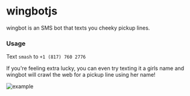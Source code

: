 # wingbotjs

wingbot is an SMS bot that texts you cheeky pickup lines.

### Usage
Text ```smash``` to ```+1 (817) 760 2776```

If you're feeling extra lucky, you can even try texting it a girls name and wingbot will crawl the web for a pickup line using her name! 

![example](http://vardaro.github.io/images/pls.PNG "Example")